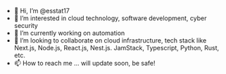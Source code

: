- 👋 Hi, I’m @esstat17
- 👀 I’m interested in cloud technology, software development, cyber security
- 🌱 I’m currently working on automation
- 💞️ I’m looking to collaborate on cloud infrastructure, tech stack like Next.js, Node.js, React.js, Nest.js. JamStack, Typescript, Python, Rust, etc.
- 📫 How to reach me ... will update soon, be safe!

<!---
esstat17/esstat17 is a ✨ special ✨ repository because its `README.md` (this file) appears on your GitHub profile.
You can click the Preview link to take a look at your changes.
--->
